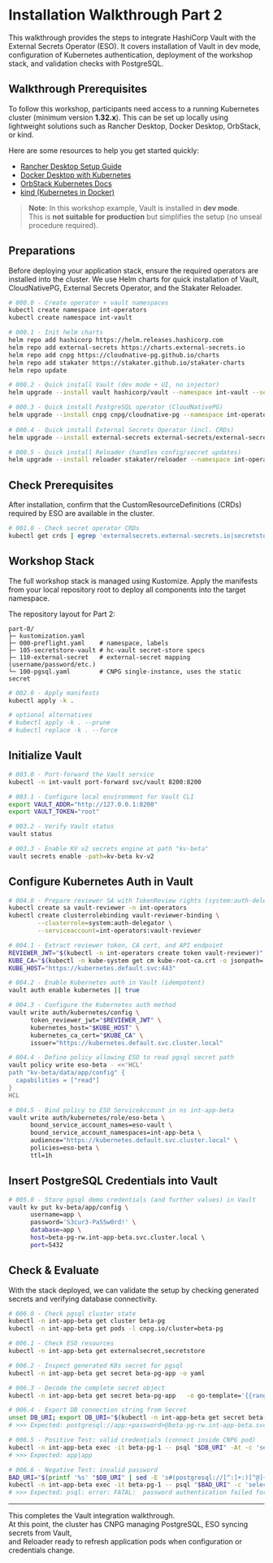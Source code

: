 # Installation Walkthrough Part 2

This walkthrough provides the steps to integrate HashiCorp Vault with the External Secrets Operator (ESO).
It covers installation of Vault in dev mode, configuration of Kubernetes authentication,
deployment of the workshop stack, and validation checks with PostgreSQL.

## Walkthrough Prerequisites

To follow this workshop, participants need access to a running Kubernetes cluster (minimum version **1.32.x**).
This can be set up locally using lightweight solutions such as Rancher Desktop, Docker Desktop, OrbStack, or kind.

Here are some resources to help you get started quickly:
- [Rancher Desktop Setup Guide](https://docs.rancherdesktop.io/getting-started/installation/)
- [Docker Desktop with Kubernetes](https://docs.docker.com/desktop/kubernetes/)
- [OrbStack Kubernetes Docs](https://orbstack.dev/docs/kubernetes)
- [kind (Kubernetes in Docker)](https://kind.sigs.k8s.io/docs/user/quick-start/)

> **Note**: In this workshop example, Vault is installed in **dev mode**.  
> This is **not suitable for production** but simplifies the setup (no unseal procedure required).

## Preparations

Before deploying your application stack, ensure the required operators are installed into the cluster.
We use Helm charts for quick installation of Vault, CloudNativePG, External Secrets Operator,
and the Stakater Reloader.

```bash
# 000.0 - Create operator + vault namespaces
kubectl create namespace int-operators
kubectl create namespace int-vault

# 000.1 - Init helm charts
helm repo add hashicorp https://helm.releases.hashicorp.com
helm repo add external-secrets https://charts.external-secrets.io
helm repo add cnpg https://cloudnative-pg.github.io/charts
helm repo add stakater https://stakater.github.io/stakater-charts
helm repo update

# 000.2 - Quick install Vault (dev mode + UI, no injector)
helm upgrade --install vault hashicorp/vault --namespace int-vault --set "server.dev.enabled=true" --set "ui.enabled=true" --set "injector.enabled=false"

# 000.3 - Quick install PostgreSQL operator (CloudNativePG)
helm upgrade --install cnpg cnpg/cloudnative-pg --namespace int-operators
  
# 000.4 - Quick install External Secrets Operator (incl. CRDs)
helm upgrade --install external-secrets external-secrets/external-secrets --namespace int-operators --set installCRDs=true

# 000.5 - Quick install Reloader (handles config/secret updates)  
helm upgrade --install reloader stakater/reloader --namespace int-operators
```

## Check Prerequisites

After installation, confirm that the CustomResourceDefinitions (CRDs) required by ESO
are available in the cluster.

```bash
# 001.0 - Check secret operator CRDs
kubectl get crds | egrep 'externalsecrets.external-secrets.io|secretstores.external-secrets.io|clustersecretstores.external-secrets.io|pushsecrets.external-secrets.io'
```

## Workshop Stack

The full workshop stack is managed using Kustomize. Apply the manifests from your local repository root to deploy
all components into the target namespace.

The repository layout for Part 2:

```
part-0/
├─ kustomization.yaml
├─ 000-preflight.yaml    # namespace, labels
├─ 105-secretstore-vault # hc-vault secret-store specs
├─ 110-external-secret   # external-secret mapping (username/password/etc.)
└─ 100-pgsql.yaml        # CNPG single-instance, uses the static secret
```

```bash
# 002.0 - Apply manifests
kubectl apply -k .

# optional alternatives
# kubectl apply -k . --prune
# kubectl replace -k . --force
```

## Initialize Vault

```bash
# 003.0 - Port-forward the Vault service
kubectl -n int-vault port-forward svc/vault 8200:8200

# 003.1 - Configure local environment for Vault CLI
export VAULT_ADDR="http://127.0.0.1:8200"
export VAULT_TOKEN="root"

# 003.2 - Verify Vault status
vault status

# 003.3 - Enable KV v2 secrets engine at path "kv-beta"
vault secrets enable -path=kv-beta kv-v2
```

## Configure Kubernetes Auth in Vault

```bash
# 004.0 - Prepare reviewer SA with TokenReview rights (system:auth-delegator)
kubectl create sa vault-reviewer -n int-operators
kubectl create clusterrolebinding vault-reviewer-binding \
        --clusterrole=system:auth-delegator \
        --serviceaccount=int-operators:vault-reviewer

# 004.1 - Extract reviewer token, CA cert, and API endpoint
REVIEWER_JWT="$(kubectl -n int-operators create token vault-reviewer)"
KUBE_CA="$(kubectl -n kube-system get cm kube-root-ca.crt -o jsonpath='{.data.ca\.crt}')"
KUBE_HOST="https://kubernetes.default.svc:443"

# 004.2 - Enable Kubernetes auth in Vault (idempotent)
vault auth enable kubernetes || true

# 004.3 - Configure the Kubernetes auth method
vault write auth/kubernetes/config \
      token_reviewer_jwt="$REVIEWER_JWT" \
      kubernetes_host="$KUBE_HOST" \
      kubernetes_ca_cert="$KUBE_CA" \
      issuer="https://kubernetes.default.svc.cluster.local"

# 004.4 - Define policy allowing ESO to read pgsql secret path
vault policy write eso-beta - <<'HCL'
path "kv-beta/data/app/config" {
  capabilities = ["read"]
}
HCL

# 004.5 - Bind policy to ESO ServiceAccount in ns int-app-beta
vault write auth/kubernetes/role/eso-beta \
      bound_service_account_names=eso-vault \
      bound_service_account_namespaces=int-app-beta \
      audience="https://kubernetes.default.svc.cluster.local" \
      policies=eso-beta \
      ttl=1h
```

## Insert PostgreSQL Credentials into Vault

```bash
# 005.0 - Store pgsql demo credentials (and further values) in Vault
vault kv put kv-beta/app/config \
      username=app \
      password='S3cur3-Pa55w0rd!' \ 
      database=app \
      host=beta-pg-rw.int-app-beta.svc.cluster.local \ 
      port=5432
```

## Check & Evaluate

With the stack deployed, we can validate the setup by checking generated secrets and verifying database connectivity.

```bash
# 006.0 - Check pgsql cluster state
kubectl -n int-app-beta get cluster beta-pg
kubectl -n int-app-beta get pods -l cnpg.io/cluster=beta-pg

# 006.1 - Check ESO resources
kubectl -n int-app-beta get externalsecret,secretstore

# 006.2 - Inspect generated K8s secret for pgsql
kubectl -n int-app-beta get secret beta-pg-app -o yaml

# 006.3 - Decode the complete secret object
kubectl -n int-app-beta get secret beta-pg-app   -o go-template='{{range $k,$v := .data}}{{printf "%s: %s\n" $k ($v | base64decode)}}{{end}}'

# 006.4 - Export DB connection string from Secret
unset DB_URI; export DB_URI="$(kubectl -n int-app-beta get secret beta-pg-app -o jsonpath='{.data.uri}' | base64 -d)"; echo "$DB_URI" 
# >>> Expected: postgresql://app:<password>@beta-pg-rw.int-app-beta.svc.cluster.local:5432/app

# 006.5 - Positive Test: valid credentials (connect inside CNPG pod)
kubectl -n int-app-beta exec -it beta-pg-1 -- psql "$DB_URI" -At -c 'select current_user,current_database();' 
# >>> Expected: app|app

# 006.6 - Negative Test: invalid password
BAD_URI="$(printf '%s' "$DB_URI" | sed -E 's#(postgresql://[^:]+:)[^@]+#\1WRONG#')"; echo "$BAD_URI"
kubectl -n int-app-beta exec -it beta-pg-1 -- psql "$BAD_URI" -c 'select 1;' 
# >>> Expected: psql: error: FATAL:  password authentication failed for user "app"
```

---

This completes the Vault integration walkthrough.  
At this point, the cluster has CNPG managing PostgreSQL, ESO syncing secrets from Vault,  
and Reloader ready to refresh application pods when configuration or credentials change.
